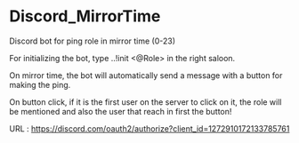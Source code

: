 # Discord_MirrorTime
Discord bot for ping role in mirror time (0-23)


For initializing the bot, type ..!init <@Role> in the right saloon.

On mirror time, the bot will automatically send a message with a button for making the ping.

On button click, if it is the first user on the server to click on it, the role will be mentioned and also the user that reach in first the button!

URL : https://discord.com/oauth2/authorize?client_id=1272910172133785761